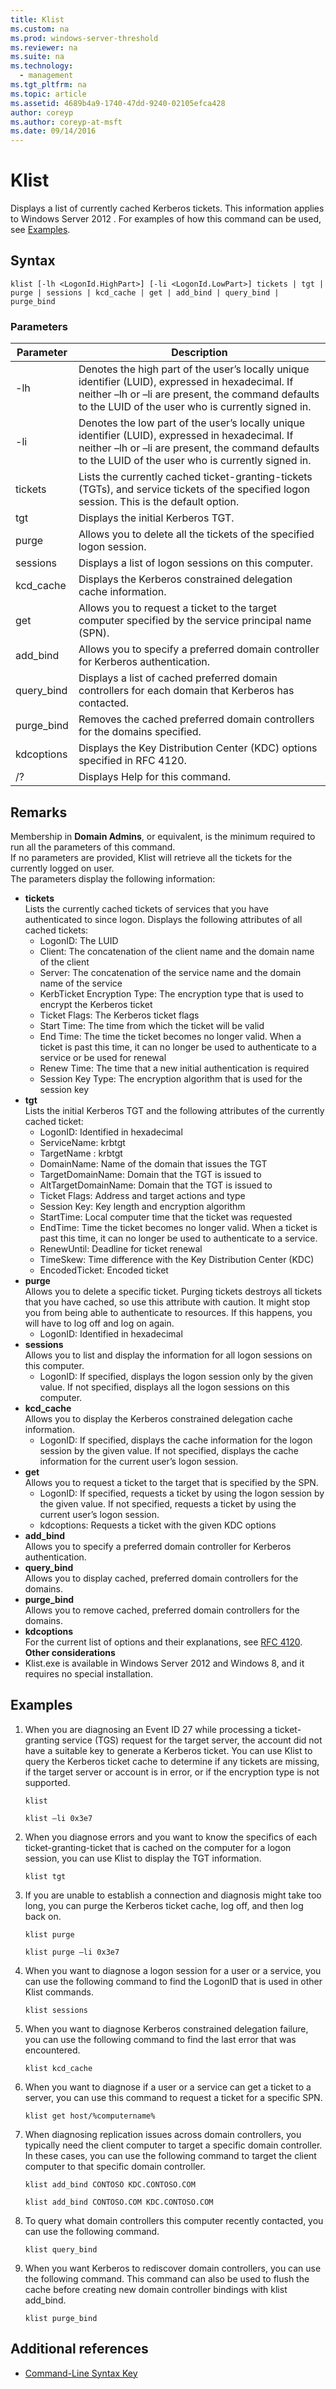 ```yaml
---
title: Klist
ms.custom: na
ms.prod: windows-server-threshold
ms.reviewer: na
ms.suite: na
ms.technology: 
  - management
ms.tgt_pltfrm: na
ms.topic: article
ms.assetid: 4689b4a9-1740-47dd-9240-02105efca428
author: coreyp
ms.author: coreyp-at-msft
ms.date: 09/14/2016
---
```

# Klist
Displays a list of currently cached Kerberos tickets. This information applies to  Windows Server 2012 . For examples of how this command can be used, see [Examples](#BKMK_Examples).  
## Syntax  
```  
klist [-lh <LogonId.HighPart>] [-li <LogonId.LowPart>] tickets | tgt | purge | sessions | kcd_cache | get | add_bind | query_bind | purge_bind  
```  
### Parameters  
|Parameter|Description|  
|-------------|---------------|  
|-lh|Denotes the high part of the user’s locally unique identifier (LUID), expressed in hexadecimal. If neither –lh or –li are present, the command defaults to the LUID of the user who is currently signed in.|  
|-li|Denotes the low part of the user’s locally unique identifier (LUID), expressed in hexadecimal. If neither –lh or –li are present, the command defaults to the LUID of the user who is currently signed in.|  
|tickets|Lists the currently cached ticket-granting-tickets (TGTs), and service tickets of the specified logon session. This is the default option.|  
|tgt|Displays the initial Kerberos TGT.|  
|purge|Allows you to delete all the tickets of the specified logon session.|  
|sessions|Displays a list of logon sessions on this computer.|  
|kcd_cache|Displays the Kerberos constrained delegation cache information.|  
|get|Allows you to request a ticket to the target computer specified by the service principal name (SPN).|  
|add_bind|Allows you to specify a preferred domain controller for Kerberos authentication.|  
|query_bind|Displays a list of cached preferred domain controllers for each domain that Kerberos has contacted.|  
|purge_bind|Removes the cached preferred domain controllers for the domains specified.|  
|kdcoptions|Displays the Key Distribution Center (KDC) options specified in RFC 4120.|  
|/?|Displays Help for this command.|  
## Remarks  
Membership in **Domain Admins**, or equivalent, is the minimum required to run all the parameters of this command.  
If no parameters are provided, Klist will retrieve all the tickets for the currently logged on user.  
The parameters display the following information:  
-   **tickets**  
    Lists the currently cached tickets of services that you have authenticated to since logon. Displays the following attributes of all cached tickets:  
    -   LogonID: The LUID  
    -   Client: The concatenation of the client name and the domain name of the client  
    -   Server: The concatenation of the service name and the domain name of the service  
    -   KerbTicket Encryption Type: The encryption type that is used to encrypt the Kerberos ticket  
    -   Ticket Flags: The Kerberos ticket flags  
    -   Start Time: The time from which the ticket will be valid  
    -   End Time: The time the ticket becomes no longer valid. When a ticket is past this time, it can no longer be used to authenticate to a service or be used for renewal  
    -   Renew Time: The time that a new initial authentication is required  
    -   Session Key Type: The encryption algorithm that is used for the session key  
-   **tgt**  
    Lists the initial Kerberos TGT and the following attributes of the currently cached ticket:  
    -   LogonID: Identified in hexadecimal  
    -   ServiceName: krbtgt  
    -   TargetName <SPN>: krbtgt  
    -   DomainName: Name of the domain that issues the TGT  
    -   TargetDomainName: Domain that the TGT is issued to  
    -   AltTargetDomainName: Domain that the TGT is issued to  
    -   Ticket Flags: Address and target actions and type  
    -   Session Key: Key length and encryption algorithm  
    -   StartTime: Local computer time that the ticket was requested  
    -   EndTime: Time the ticket becomes no longer valid. When a ticket is past this time, it can no longer be used to authenticate to a service.  
    -   RenewUntil: Deadline for ticket renewal  
    -   TimeSkew: Time difference with the Key Distribution Center (KDC)  
    -   EncodedTicket: Encoded ticket  
-   **purge**  
    Allows you to delete a specific ticket. Purging tickets destroys all tickets that you have cached, so use this attribute with caution. It might stop you from being able to authenticate to resources. If this happens, you will have to log off and log on again.  
    -   LogonID: Identified in hexadecimal  
-   **sessions**  
    Allows you to list and display the information for all logon sessions on this computer.  
    -   LogonID: If specified, displays the logon session only by the given value. If not specified, displays all the logon sessions on this computer.  
-   **kcd_cache**  
    Allows you to display the Kerberos constrained delegation cache information.  
    -   LogonID: If specified, displays the cache information for the logon session by the given value. If not specified, displays the cache information for the current user’s logon session.  
-   **get**  
    Allows you to request a ticket to the target that is specified by the SPN.  
    -   LogonID: If specified, requests a ticket by using the logon session by the given value. If not specified, requests a ticket by using the current user’s logon session.  
    -   kdcoptions: Requests a ticket with the given KDC options  
-   **add_bind**  
    Allows you to specify a preferred domain controller for Kerberos authentication.  
-   **query_bind**  
    Allows you to display cached, preferred domain controllers for the domains.  
-   **purge_bind**  
    Allows you to remove cached, preferred domain controllers for the domains.  
-   **kdcoptions**  
    For the current list of options and their explanations, see [RFC 4120](http://www.ietf.org/rfc/rfc4120.txt).  
**Other considerations**  
-   Klist.exe is available in  Windows Server 2012  and Windows 8, and it requires no special installation.  
## <a name="BKMK_Examples"></a>Examples  
1.  When you are diagnosing an Event ID 27 while processing a ticket-granting service (TGS) request for the target server, the account did not have a suitable key to generate a Kerberos ticket. You can use Klist to query the Kerberos ticket cache to determine if any tickets are missing, if the target server or account is in error, or if the encryption type is not supported.  
    ```  
    klist   
    ```  
    ```  
    klist –li 0x3e7  
    ```  
2.  When you diagnose errors and you want to know the specifics of each ticket-granting-ticket that is cached on the computer for a logon session, you can use Klist to display the TGT information.  
    ```  
    klist tgt  
    ```  
3.  If you are unable to establish a connection and diagnosis might take too long, you can purge the Kerberos ticket cache, log off, and then log back on.  
    ```  
    klist purge  
    ```  
    ```  
    klist purge –li 0x3e7  
    ```  
4.  When you want to diagnose a logon session for a user or a service, you can use the following command to find the LogonID that is used in other Klist commands.  
    ```  
    klist sessions  
    ```  
5.  When you want to diagnose Kerberos constrained delegation failure, you can use the following command to find the last error that was encountered.  
    ```  
    klist kcd_cache  
    ```  
6.  When you want to diagnose if a user or a service can get a ticket to a server, you can use this command to request a ticket for a specific SPN.  
    ```  
    klist get host/%computername%  
    ```  
7.  When diagnosing replication issues across domain controllers, you typically need the client computer to target a specific domain controller. In these cases, you can use the following command to target the client computer to that specific domain controller.  
    ```  
    klist add_bind CONTOSO KDC.CONTOSO.COM  
    ```  
    ```  
    klist add_bind CONTOSO.COM KDC.CONTOSO.COM  
    ```  
8.  To query what domain controllers this computer recently contacted, you can use the following command.  
    ```  
    klist query_bind  
    ```  
9. When you want Kerberos to rediscover domain controllers, you can use the following command. This command can also be used to flush the cache before creating new domain controller bindings with klist add_bind.  
    ```  
    klist purge_bind  
    ```  
## Additional references  
-   [Command-Line Syntax Key](Command-Line-Syntax-Key.md)  
